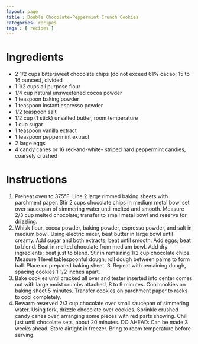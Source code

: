 ```yaml
---
layout: page
title : Double Chocolate-Peppermint Crunch Cookies
categories: recipes
tags : [ recipes ]
---
```


# Ingredients

* 2 1/2 cups bittersweet chocolate chips (do not exceed 61% cacao; 15 to 16 ounces), divided
* 1 1/2 cups all purpose flour
* 1/4 cup natural unsweetened cocoa powder
* 1 teaspoon baking powder
* 1 teaspoon instant espresso powder
* 1/2 teaspoon salt
* 1/2 cup (1 stick) unsalted butter, room temperature
* 1 cup sugar
* 1 teaspoon vanilla extract
* 1 teaspoon peppermint extract
* 2 large eggs
* 4 candy canes or 16 red-and-white- striped hard peppermint candies, coarsely crushed

# Instructions

1. Preheat oven to 375°F. Line 2 large rimmed baking sheets with parchment paper. Stir 2 cups chocolate chips in medium metal bowl set over saucepan of simmering water until melted and smooth. Measure 2/3 cup melted chocolate; transfer to small metal bowl and reserve for drizzling.
2. Whisk flour, cocoa powder, baking powder, espresso powder, and salt in medium bowl. Using electric mixer, beat butter in large bowl until creamy. Add sugar and both extracts; beat until smooth. Add eggs; beat to blend. Beat in melted chocolate from medium bowl. Add dry ingredients; beat just to blend. Stir in remaining 1/2 cup chocolate chips. Measure 1 level tablespoonful dough; roll dough between palms to form ball. Place on prepared baking sheet. 3. Repeat with remaining dough, spacing cookies 1 1/2 inches apart.
4. Bake cookies until cracked all over and tester inserted into center comes out with large moist crumbs attached, 8 to 9 minutes. Cool cookies on baking sheet 5 minutes. Transfer cookies on parchment paper to racks to cool completely.
5. Rewarm reserved 2/3 cup chocolate over small saucepan of simmering water. Using fork, drizzle chocolate over cookies. Sprinkle crushed candy canes over, arranging some pieces with red parts showing. Chill just until chocolate sets, about 20 minutes. DO AHEAD: Can be made 3 weeks ahead. Store airtight in freezer. Bring to room temperature before serving.